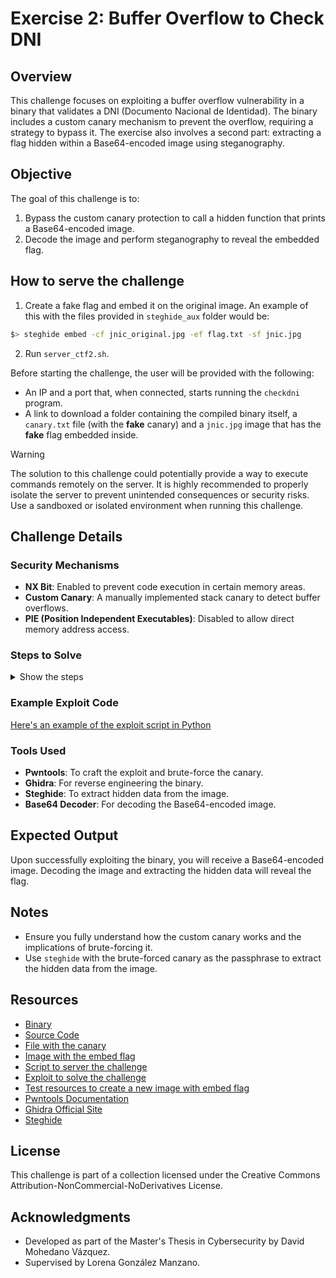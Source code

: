 # Exercise 2: Buffer Overflow to Check DNI

## Overview
This challenge focuses on exploiting a buffer overflow vulnerability in a binary that validates a DNI (Documento Nacional de Identidad). The binary includes a custom canary mechanism to prevent the overflow, requiring a strategy to bypass it. The exercise also involves a second part: extracting a flag hidden within a Base64-encoded image using steganography.

## Objective
The goal of this challenge is to:
1. Bypass the custom canary protection to call a hidden function that prints a Base64-encoded image.
2. Decode the image and perform steganography to reveal the embedded flag.


## How to serve the challenge

1. Create a fake flag and embed it on the original image. An example of this with the files provided in `steghide_aux` folder would be:
```bash
$> steghide embed -cf jnic_original.jpg -ef flag.txt -sf jnic.jpg
```
2. Run `server_ctf2.sh`.

Before starting the challenge, the user will be provided with the following:
- An IP and a port that, when connected, starts running the `checkdni` program.
- A link to download a folder containing the compiled binary itself, a `canary.txt` file (with the **fake** canary) and a `jnic.jpg` image that has the **fake** flag embedded inside.

> [!WARNING]
> The solution to this challenge could potentially provide a way to execute commands remotely on the server. It is highly recommended to properly isolate the server to prevent unintended consequences or security risks. Use a sandboxed or isolated environment when running this challenge.

## Challenge Details

### Security Mechanisms
- **NX Bit**: Enabled to prevent code execution in certain memory areas.
- **Custom Canary**: A manually implemented stack canary to detect buffer overflows.
- **PIE (Position Independent Executables)**: Disabled to allow direct memory address access.


### Steps to Solve
<details>
<summary>Show the steps</summary>

1. **Analyze the Binary**:
   - Use `checksec` to identify security measures:
     ```bash
     checksec --file=checkdni_ctf
     ```
   - Run the binary with various inputs to understand its behavior and reveal any potential vulnerabilities.
   
2. **Identify Vulnerabilities**:
   - Disassemble the binary using `Ghidra` or `IDA` to find the target function (`image`) that reveals the Base64-encoded image.
   - Locate the custom canary implementation. Note the vulnerability: the canary is checked character by character, which can be exploited using a brute-force approach.

3. **Bypass the Canary**:
   - Develop a script to brute-force the canary character by character. Use the fact that the binary only checks each character one at a time to determine the correct value.
   - An example Python script for this brute-force process is in [`brute.sh`](brute.sh).

4. **Calculate the Offset**:
   - Use the cyclic pattern method from `Pwntools` to identify the offset needed to control the return address:
     ```python
     from pwn import *
     cyclic(100)  # Adjust the length as necessary
     ```

5. **Exploit the Vulnerability**:
   - Construct a payload that includes:
     - Nine filler characters (`'A' * 9`).
     - The discovered canary.
     - Filler bytes to reach the return address offset.
     - The address of the `image` function.
   - Send the payload using a Python script to call the `image` function and receive the Base64-encoded image.

6. **Decode the Image**:
   - Convert the Base64 output to an image using an online tool or command-line tools.
   - Use a steganography tool, such as `steghide`, to extract the flag from the image:
     ```bash
     steghide extract -sf image.jpg
     ```
   - Enter the canary value as the passphrase when prompted.

</details>

### Example Exploit Code

[Here's an example of the exploit script in Python](solve-checkdni.py)


### Tools Used
- **Pwntools**: To craft the exploit and brute-force the canary.
- **Ghidra**: For reverse engineering the binary.
- **Steghide**: To extract hidden data from the image.
- **Base64 Decoder**: For decoding the Base64-encoded image.

## Expected Output
Upon successfully exploiting the binary, you will receive a Base64-encoded image. Decoding the image and extracting the hidden data will reveal the flag.

## Notes
- Ensure you fully understand how the custom canary works and the implications of brute-forcing it.
- Use `steghide` with the brute-forced canary as the passphrase to extract the hidden data from the image.

## Resources
- [Binary](checkdni)
- [Source Code](checkdni_ctf.c)
- [File with the canary](canary.txt)
- [Image with the embed flag](jnic.jpg)
- [Script to server the challenge](server_ctf2.sh)
- [Exploit to solve the challenge](solve-checkdni.py)
- [Test resources to create a new image with embed flag](steghide_aux/)
- [Pwntools Documentation](https://docs.pwntools.com/)
- [Ghidra Official Site](https://ghidra-sre.org/)
- [Steghide](https://steghide.sourceforge.net/)

## License
This challenge is part of a collection licensed under the Creative Commons Attribution-NonCommercial-NoDerivatives License.

## Acknowledgments
- Developed as part of the Master's Thesis in Cybersecurity by David Mohedano Vázquez.
- Supervised by Lorena González Manzano.